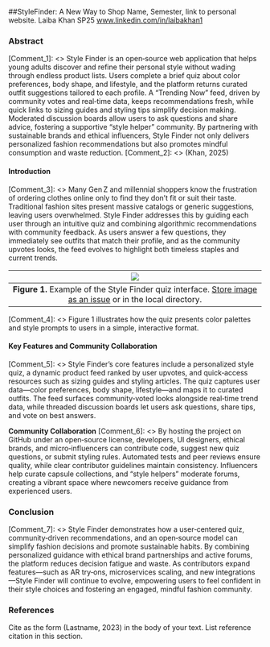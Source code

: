 ##StyleFinder: A New Way to Shop
Name, Semester, link to personal website.
Laiba Khan
SP25
www.linkedin.com/in/laibakhan1 


### Abstract

\[Comment\_1]: <> Style Finder is an open‑source web application that helps young adults discover and refine their personal style without wading through endless product lists. Users complete a brief quiz about color preferences, body shape, and lifestyle, and the platform returns curated outfit suggestions tailored to each profile. A “Trending Now” feed, driven by community votes and real‑time data, keeps recommendations fresh, while quick links to sizing guides and styling tips simplify decision making. Moderated discussion boards allow users to ask questions and share advice, fostering a supportive “style helper” community. By partnering with sustainable brands and ethical influencers, Style Finder not only delivers personalized fashion recommendations but also promotes mindful consumption and waste reduction. \[Comment\_2]: <> (Khan, 2025)

#### Introduction

\[Comment\_3]: <> Many Gen Z and millennial shoppers know the frustration of ordering clothes online only to find they don’t fit or suit their taste. Traditional fashion sites present massive catalogs or generic suggestions, leaving users overwhelmed. Style Finder addresses this by guiding each user through an intuitive quiz and combining algorithmic recommendations with community feedback. As users answer a few questions, they immediately see outfits that match their profile, and as the community upvotes looks, the feed evolves to highlight both timeless staples and current trends.

|                                  ![](https://user-images.githubusercontent.com/38323286/233691025-55deb1db-3e35-4589-8c55-4f859f8e41cd.jpg)                                 |
| :-------------------------------------------------------------------------------------------------------------------------------------------------------------------------: |
| **Figure 1.** Example of the Style Finder quiz interface. [Store image as an issue](https://github.com/OREL-group/Project-Management/issues/279) or in the local directory. |

\[Comment\_4]: <> Figure 1 illustrates how the quiz presents color palettes and style prompts to users in a simple, interactive format.

#### Key Features and Community Collaboration

\[Comment\_5]: <> Style Finder’s core features include a personalized style quiz, a dynamic product feed ranked by user upvotes, and quick‑access resources such as sizing guides and styling articles. The quiz captures user data—color preferences, body shape, lifestyle—and maps it to curated outfits. The feed surfaces community‑voted looks alongside real‑time trend data, while threaded discussion boards let users ask questions, share tips, and vote on best answers.

**Community Collaboration**
\[Comment\_6]: <> By hosting the project on GitHub under an open‑source license, developers, UI designers, ethical brands, and micro‑influencers can contribute code, suggest new quiz questions, or submit styling rules. Automated tests and peer reviews ensure quality, while clear contributor guidelines maintain consistency. Influencers help curate capsule collections, and “style helpers” moderate forums, creating a vibrant space where newcomers receive guidance from experienced users.

### Conclusion

\[Comment\_7]: <> Style Finder demonstrates how a user‑centered quiz, community‑driven recommendations, and an open‑source model can simplify fashion decisions and promote sustainable habits. By combining personalized guidance with ethical brand partnerships and active forums, the platform reduces decision fatigue and waste. As contributors expand features—such as AR try‑ons, microservices scaling, and new integrations—Style Finder will continue to evolve, empowering users to feel confident in their style choices and fostering an engaged, mindful fashion community.



### References     

[Comment_8]: <> (begin your reference list here. Cite as author, year in main text. Reference link should correpond with link in Comment 2  Use any format you wish -- MLA, APA, etc.)

Cite as the form (Lastname, 2023) in the body of your text. List reference citation in this section. 
